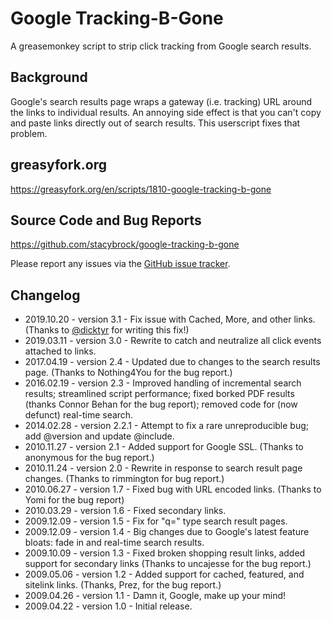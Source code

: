 # Google Tracking-B-Gone

A greasemonkey script to strip click tracking from Google search results.

## Background

Google's search results page wraps a gateway (i.e. tracking) URL around the links to individual results. An annoying side effect is that you can't copy and paste links directly out of search results. This userscript fixes that problem.

## greasyfork.org

https://greasyfork.org/en/scripts/1810-google-tracking-b-gone

## Source Code and Bug Reports

https://github.com/stacybrock/google-tracking-b-gone

Please report any issues via the [GitHub issue tracker](https://github.com/stacybrock/google-tracking-b-gone/issues).

## Changelog

* 2019.10.20 - version 3.1 - Fix issue with Cached, More, and other links. (Thanks to [@dicktyr](https://github.com/dicktyr) for writing this fix!)
* 2019.03.11 - version 3.0 - Rewrite to catch and neutralize all click events attached to links.
* 2017.04.19 - version 2.4 - Updated due to changes to the search results page. (Thanks to Nothing4You for the bug report.)
* 2016.02.19 - version 2.3 - Improved handling of incremental search results; streamlined script performance; fixed borked PDF results (thanks Connor Behan for the bug report); removed code for (now defunct) real-time search.
* 2014.02.28 - version 2.2.1 - Attempt to fix a rare unreproducible bug; add @version and update @include.
* 2010.11.27 - version 2.1 - Added support for Google SSL. (Thanks to anonymous for the bug report.)
* 2010.11.24 - version 2.0 - Rewrite in response to search result page changes. (Thanks to rimmington for bug report.)
* 2010.06.27 - version 1.7 - Fixed bug with URL encoded links. (Thanks to Yomi for the bug report)
* 2010.03.29 - version 1.6 - Fixed secondary links.
* 2009.12.09 - version 1.5 - Fix for "q=" type search result pages.
* 2009.12.09 - version 1.4 - Big changes due to Google's latest feature bloats: fade in and real-time search results.
* 2009.10.09 - version 1.3 - Fixed broken shopping result links, added support for secondary links (Thanks to uncajesse for the bug report.)
* 2009.05.06 - version 1.2 - Added support for cached, featured, and sitelink links. (Thanks, Prez, for the bug report.)
* 2009.04.26 - version 1.1 - Damn it, Google, make up your mind!
* 2009.04.22 - version 1.0 - Initial release.

